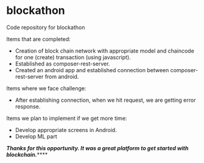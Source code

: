 # blockathon
Code repository for blockathon

Items that are completed:

* Creation of block chain network with appropriate model and chaincode for one (create) transaction (using javascript). 
* Established as composer-rest-server.
* Created an android app and established connection between composer-rest-server from android.

Items where we face challenge:

* After establishing connection, when we hit request, we are getting error response.

Items we plan to implement if we get more time:

* Develop appropriate screens in Android.
* Develop ML part 

*******Thanks for this opportunity. It was a great platform to get started with blockchain.***********
